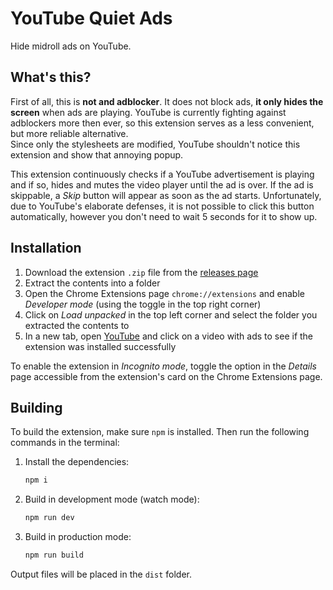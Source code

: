 # YouTube Quiet Ads

Hide midroll ads on YouTube.

## What's this?

First of all, this is **not and adblocker**. It does not block ads, **it only hides the screen** when ads are playing. YouTube is currently fighting against adblockers more then ever, so this extension serves as a less convenient, but more reliable alternative.  
Since only the stylesheets are modified, YouTube shouldn't notice this extension and show that annoying popup.

This extension continuously checks if a YouTube advertisement is playing and if so, hides and mutes the video player until the ad is over. If the ad is skippable, a _Skip_ button will appear as soon as the ad starts. Unfortunately, due to YouTube's elaborate defenses, it is not possible to click this button automatically, however you don't need to wait 5 seconds for it to show up.

## Installation

1. Download the extension `.zip` file from the [releases page](https://github.com/Mirrrek/youtube-quiet-ads/releases)
2. Extract the contents into a folder
3. Open the Chrome Extensions page `chrome://extensions` and enable _Developer mode_ (using the toggle in the top right corner)
4. Click on _Load unpacked_ in the top left corner and select the folder you extracted the contents to
5. In a new tab, open [YouTube](https://www.youtube.com) and click on a video with ads to see if the extension was installed successfully

To enable the extension in _Incognito mode_, toggle the option in the _Details_ page accessible from the extension's card on the Chrome Extensions page.

## Building

To build the extension, make sure `npm` is installed. Then run the following commands in the terminal:

1. Install the dependencies:
    ```bash
    npm i
    ```
2. Build in development mode (watch mode):
    ```bash
    npm run dev
    ```
3. Build in production mode:
    ```bash
    npm run build
    ```

Output files will be placed in the `dist` folder.
